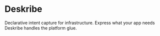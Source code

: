 # Deskribe
Declarative intent capture for infrastructure. Express what your app needs Deskribe handles the platform glue.
